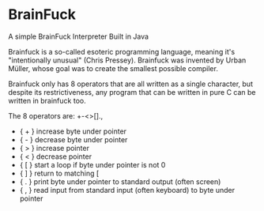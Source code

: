 # BrainFuck
A simple BrainFuck Interpreter Built in Java

Brainfuck is a so-called esoteric programming language, meaning it's "intentionally unusual" (Chris Pressey). Brainfuck was invented by Urban Müller, whose goal was to create the smallest possible compiler.

Brainfuck only has 8 operators that are all written as a single character, but despite its restrictiveness, any program that can be written in pure C can be written in brainfuck too.

The 8 operators are: +-<>[].,
* { + } increase byte under pointer
* { - } decrease byte under pointer
* { > } increase pointer
* { < } decrease pointer
* { [ } start a loop if byte under pointer is not 0
* { ] } return to matching [
* { . } print byte under pointer to standard output (often screen)
* { , } read input from standard input (often keyboard) to byte under pointer
